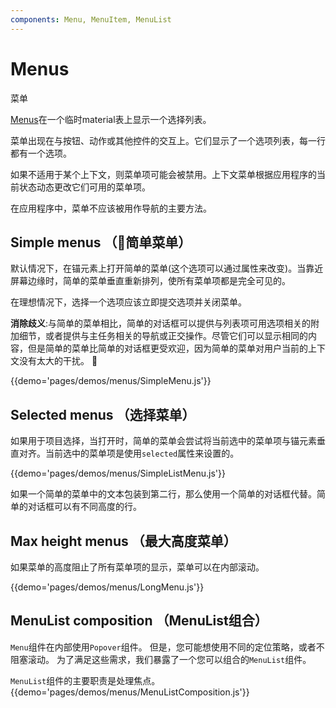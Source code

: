```yaml
---
components: Menu, MenuItem, MenuList
---
```


# Menus

菜单

[Menus](https://material.io/guidelines/components/menus.html)在一个临时material表上显示一个选择列表。

菜单出现在与按钮、动作或其他控件的交互上。它们显示了一个选项列表，每一行都有一个选项。

如果不适用于某个上下文，则菜单项可能会被禁用。上下文菜单根据应用程序的当前状态动态更改它们可用的菜单项。

在应用程序中，菜单不应该被用作导航的主要方法。


## Simple menus （简单菜单）

默认情况下，在锚元素上打开简单的菜单(这个选项可以通过属性来改变)。当靠近屏幕边缘时，简单的菜单垂直重新排列，使所有菜单项都是完全可见的。

在理想情况下，选择一个选项应该立即提交选项并关闭菜单。

**消除歧义**:与简单的菜单相比，简单的对话框可以提供与列表项可用选项相关的附加细节，或者提供与主任务相关的导航或正交操作。尽管它们可以显示相同的内容，但是简单的菜单比简单的对话框更受欢迎，因为简单的菜单对用户当前的上下文没有太大的干扰。


{{demo='pages/demos/menus/SimpleMenu.js'}}

## Selected menus （选择菜单）

如果用于项目选择，当打开时，简单的菜单会尝试将当前选中的菜单项与锚元素垂直对齐。当前选中的菜单项是使用`selected`属性来设置的。

{{demo='pages/demos/menus/SimpleListMenu.js'}}

如果一个简单的菜单中的文本包装到第二行，那么使用一个简单的对话框代替。简单的对话框可以有不同高度的行。

## Max height menus （最大高度菜单）

如果菜单的高度阻止了所有菜单项的显示，菜单可以在内部滚动。

{{demo='pages/demos/menus/LongMenu.js'}}

## MenuList composition （MenuList组合）

`Menu`组件在内部使用`Popover`组件。
但是，您可能想使用不同的定位策略，或者不阻塞滚动。
为了满足这些需求，我们暴露了一个您可以组合的`MenuList`组件。

`MenuList`组件的主要职责是处理焦点。
{{demo='pages/demos/menus/MenuListComposition.js'}}
